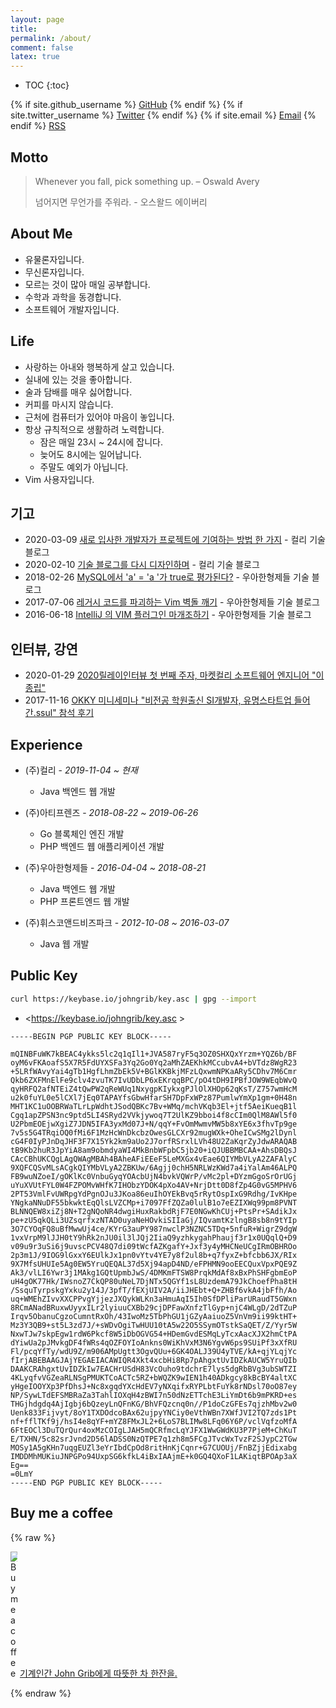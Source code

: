 ```yaml
---
layout: page
title:
permalink: /about/
comment: false
latex: true
---
```

* TOC
{:toc}

<div class="contact">
{% if site.github_username %}
        <a href="https://github.com/{{ site.github_username }}">GitHub</a>
{% endif %}
{% if site.twitter_username %}
        <a href="https://twitter.com/{{ site.twitter_username }}">Twitter</a>
{% endif %}
{% if site.email %}
        <a href="mailto:{{ site.email }}">Email</a>
{% endif %}
        <a href="{{ "/feed.xml" | prepend: site.baseurl }}">RSS</a>
</div>

## Motto

> Whenever you fall, pick something up. – Oswald Avery
>
> 넘어지면 무언가를 주워라. - 오스왈드 에이버리


## About Me

* 유물론자입니다.
* 무신론자입니다.
* 모르는 것이 많아 매일 공부합니다.
* 수학과 과학을 동경합니다.
* 소프트웨어 개발자입니다.

## Life

* 사랑하는 아내와 행복하게 살고 있습니다.
* 실내에 있는 것을 좋아합니다.
* 술과 담배를 매우 싫어합니다.
* 커피를 마시지 않습니다.
* 근처에 컴퓨터가 있어야 마음이 놓입니다.
* 항상 규칙적으로 생활하려 노력합니다.
    * 잠은 매일 23시 ~ 24시에 잡니다.
    * 늦어도 8시에는 일어납니다.
    * 주말도 예외가 아닙니다.
* Vim 사용자입니다.

## 기고

* 2020-03-09 [새로 입사한 개발자가 프로젝트에 기여하는 방법 한 가지]( https://helloworld.kurly.com/blog/fix-style-with-command/ ) - 컬리 기술 블로그
* 2020-02-10 [기술 블로그를 다시 디자인하며]( https://helloworld.kurly.com/blog/redesign-tech-blog/ ) - 컬리 기술 블로그
* 2018-02-26 [MySQL에서 'a' = 'a '가 true로 평가된다?]( https://woowabros.github.io/study/2018/02/26/mysql-char-comparison.html ) - 우아한형제들 기술 블로그
* 2017-07-06 [레거시 코드를 파괴하는 Vim 벽돌 깨기]( https://woowabros.github.io/tools/2017/07/06/vim-game-code-break.html ) - 우아한형제들 기술 블로그
* 2016-06-18 [IntelliJ 의 VIM 플러그인 마개조하기]( https://woowabros.github.io/tools/2016/06/18/ideavim-customize-00.html ) - 우아한형제들 기술 블로그

## 인터뷰, 강연

* 2020-01-29 [2020릴레이인터뷰 첫 번째 주자, 마켓컬리 소프트웨어 엔지니어 "이종립"]( https://monthly-jiandson.tistory.com/49 )
* 2017-11-16 [OKKY 미니세미나 "비전공 학원출신 SI개발자, 유명스타트업 들어간.ssul" 참석 후기]( https://jojoldu.tistory.com/247 )

## Experience

- (주)컬리 - _2019-11-04 ~ 현재_
    - Java 백엔드 웹 개발

- (주)아티프렌즈 - _2018-08-22 ~ 2019-06-26_
    - Go 블록체인 엔진 개발
    - PHP 백엔드 웹 애플리케이션 개발

- (주)우아한형제들 - _2016-04-04 ~ 2018-08-21_
    - Java 백엔드 웹 개발
    - PHP 프론트엔드 웹 개발

- (주)휘스코앤드비즈파크 - _2012-10-08 ~ 2016-03-07_
    - Java 웹 개발

## Public Key

```sh
curl https://keybase.io/johngrib/key.asc | gpg --import
```

* <https://keybase.io/johngrib/key.asc >

```
-----BEGIN PGP PUBLIC KEY BLOCK-----

mQINBFuWK7kBEAC4ykks5lc2q1qIl1+JVA587ryF5q3OZ0SHXQxYrzm+YQZ6b/BF
oyM6vFKAoafS5X7R5FdUYXSFa3Yq2Go0Yq2aMhZAEKhkMCcubvA4+bVTdz8WgR23
+5LRfWAvyYai4gTb1HgfLhmZbEk5V+BGlKKBkjMFzLQxwmNPKaARy5CDhv7M6Cmr
Qkb6ZXFMnElFe9clv4zvuTK7IvUDbLP6xEKrqqBPC/pO4tDH9IPBfJOW9WEqbWvQ
qyHRFQ2afNTEiZ4tQwPW2qReWUq1NxygpKIykxgPJlOlXHOp62qKsT/Z757wmHcM
u2k0fuYL0e5lCXl7jEq0TAPAYfsGbwHfarSH7DpFxWPz87PumlwYmXp1gm+0H48n
MHT1KC1uOOBRWaTLrLpWdhtJSodQBKc7Bv+WMq/mchVKqb3El+jtf5AeiKueqB1l
Cgq1apZPSN3nc9ptd5LI4SRyd2VVkjywoq7T2UlKZ9bboi4f8cCIm0QlM8AWl5f0
U2PbmEOEjwXgiZ7JDN5IFA3yxMd07J+N/qqY+FvOmMwmvMW5b8xYE6x3fhvTp9ge
7v5s5G4TRqiOQ0fMi6F1MzHcWnDkcbzOwesGLCXr92mugWXk+OheICwSMg2lDynl
cG4F0IyPJnDqJHF3F7X15Yk2km9aUo2J7orfRSrxlLVh48U2ZaKqrZyJdwARAQAB
tB9Kb2huR3JpYiA8am9obmdyaWI4MkBnbWFpbC5jb20+iQJUBBMBCAA+AhsDBQsJ
CAcCBhUKCQgLAgQWAgMBAh4BAheAFiEEeF5LeMXGx4vEae6QIYMbVLyA2ZAFAlyC
9XQFCQSvMLsACgkQIYMbVLyA2ZBKUw/6Agjj0chH5NRLWzKWd7a4iYalAm46ALPQ
FB9wuNZoeI/gOKlKc0VnbuGyqYOAcbUjN4bvkVQWrP/vMc2pl+DYzmGgoSrOrUGj
uYuXVUtFYL0W4FZPOMvWHfK7IHObzYDOK4pXo4AV+NrjDtt0D8fZp4G0vG5MPHV6
2PT53VmlFvUWRpgYdPgnOJu3JKoa86euIhOYEkBvq5rRytOspIxG9Rdhg/IvKHpe
YNgkaNNuDF55bkwktEqQlsLVZCMp+i7097FfZQZa0lulB1o7eEZIXWq99pm8PVNT
BLNNQEW8xiZj8N+T2gNQoNR4dwgiHuxRakbdRjF7E0NGwKhCUj+PtsPr+SAdikJx
pe+zU5qkQLi3UZsqrfxzNTAD0uyaNeHOvkiSIIaGj/IQvamtKzlngB8sb8n9tYIp
3O7CYOqFQ8uBfMwwUj4ce/KYrG3auPY987nwclP3NZNC5TDq+5nfuR+WigrZ9dgW
1vxVrpM9lJJH0tY9hRk2nJU0il3lJQj2IiaQ9yzhkygahPhaujf3r1x0UQqlQ+D9
v09u9r3uSi6j9uvscPCV48Q7di09tWcfAZKgafY+Jxf3y4yMHCNeUCgIRmOBHROo
2p3m1J/9IOG9lGxxY6EUlkJx1pn0vYtv4YE7y8f2ul8b+q7fyxZ+bfcbb6JX/RIx
9X7MfsUHUIe5Ag0EW5YruQEQAL37d5Xj94apD4ND/eFPHMN9ooEECQuxVpxPQE9Z
Ak3/vlLI6Ywr3j1MAkg1GQtUpmbJwS/4DMKmFTSW8PrqkMdAf8xBxPhSHFgbmEoP
uH4gOK77Hk/IWsnoZ7CkQP80uNeL7DjNTx5QGYf1sL8UzdemA79JkChoefPha8tH
/SsquTyrpskgYxku2y14J/3pfT/fEXjUIV2A/iiJHEbt+Q+ZHBf6vkA4jbFfh/Ao
uq+WMEhZIvvXXCPPvgYjjezJXQykWLKn3aHmuAqI5Ih0SfDPliParURaudT5GWxn
8RCmANadBRuxwUyyxILr2lyiuuCXBb29cjDPFawXnfzTlGyp+njC4WLgD/2dTZuP
Irqv5ObanuCgzoCumntRxOh/43IwoMz5TbPhGU1jGZyAaiuoZ5VnVm9ii99ktHT+
Mz3Y3QB9+st5L3zd7J/+sWDvOgiTwHUU10tA5w22O5SSymOTstkSaQET/Z/Yyr5W
NxwTJw7skpEgw1rdW6Pkcf8W5iDbOGVG54+HDemGvdESMqLyTcxAacXJX2hmCtPA
dYiwUa2pJMvkgDF4fWRs4qOZFOYIoAnkns0WiKhVxM3N6YgvW6ps9SUiPf3xXfRU
Fl/pcqYfTy/wdU9Z/m906AMpUgtt3OgvQUu+6GK4OALJ39U4yTVE/kA+qjYLqjYc
fIrjABEBAAGJAjYEGAEIACAWIQR4Xkt4xcbHi8Rp7pAhgxtUvIDZkAUCW5YruQIb
DAAKCRAhgxtUvIDZkIw7EACHrUSdH83VcOuho9tdchrE7lys5dgRbBVg3ubSWTZI
4KLyqfvVGZeaRLNSgPMUKTCoACTc5RZ+bWQZK9wIEN1h40ADkgcy8kBcBY4altXC
yHgeIOOYXp3PfDhsJ+Nc8xgqdYXcHdEV7yNXqifxRYPLbtFuYk8rNDsl70oO87ey
NP/SywLTdEFSMBRaZa3TahlIOXqH4zBWI7n50dNzETTchE3LiYmDt6b9mPKRD+es
THGjhdgdq4AjIgbj6bQzeyLnQFnKG/BhVFQzcnq0n//P1doCzGFEs7qjzhMbv2w0
Uenk833Fijvyt/8oY1TXDOdcoBAx62ujpyYNCiy0eVthWBn7XWfJVI2TQ7zds1Pt
nf+fflTKf9j/hsI4e8qYF+mYZ8FMxJL2+6LoS7BLIMw8LFq06Y6P/vclVqfzoMfA
6FtEOCl3DuTQrQur4oxMzCOIgLJAH5mQCRfmcLqYJFX1WwGWdKU3P7PjeM+ChKuT
E/TXHN/5c82srJvnd2D56lADSS0NzQTPE7q1zh8m5FCgJTvcWxTvzF2SJypC2TGw
MOSy1A5gKHn7uqgEUZl3eYrIbdCpOd8ritHnKjCqnr+G7CUOUj/FnBZjjEdixabg
IMDDMhMUKiuJNPGPo94UxpSG6kfkL4iBxIAAjmE+k0GQ4QXoF1LAKiqtBPOAp3aX
Eg==
=0LmY
-----END PGP PUBLIC KEY BLOCK-----
```

## Buy me a coffee

{% raw %}
<p>
    <img class="coffee-icon" style="max-width: 11px" src="https://cdn.buymeacoffee.com/buttons/bmc-new-btn-logo.svg" alt="Buy me a coffee">
    <a href="https://www.buymeacoffee.com/JohnGrib" target="_blank">기계인간 John Grib에게 따뜻한 차 한잔을.</a>
</p>
{% endraw %}

